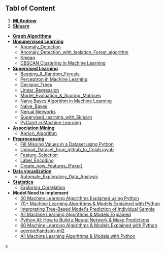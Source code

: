 
## Tabl of Content
1. [**MLAndrew**](https://github.com/hussain0048/Machine-Learning/tree/master/ML(Andrew))
2. [**Sklearn**](https://github.com/hussain0048/Machine-Learning/tree/master/Sklearn)
 * [**Graph Algorithms**](https://github.com/hussain0048/Machine-Learning/tree/master/Sklearn/Graph%20Algorithms)
 * [**Unsupervised Learning**](https://github.com/hussain0048/Machine-Learning/tree/master/Sklearn/Unsupervised%20Learning)
   *  [Anomaly_Detection](https://github.com/hussain0048/Machine-Learning/blob/master/Sklearn/Unsupervised%20Learning/Anomaly_Detection.ipynb)
   *  [Anomaly_Detection_with_Isolation_Forest_algorithm](https://github.com/hussain0048/Machine-Learning/blob/master/Sklearn/Unsupervised%20Learning/Anomaly_Detection_with_Isolation_Forest_algorithm.ipynb)
   *  [Kmean](https://github.com/hussain0048/Machine-Learning/blob/master/Sklearn/Unsupervised%20Learning/Kmean%20.ipynb)
   *  [DBSCAN Clustering in Machine Learning](https://github.com/hussain0048/Machine-Learning/blob/master/Sklearn/Unsupervised%20Learning/DBSCAN_Clustering_in_Machine_Learning.ipynb)
 * [**Supervised Learning**](https://github.com/hussain0048/Machine-Learning/tree/master/Sklearn/supervised%20algorithm)
   *  [Bagging_&_Random_Forests](https://github.com/hussain0048/Machine-Learning/blob/master/Sklearn/supervised%20algorithm/Bagging_%26_Random_Forests.ipynb)
   *  [Perceptron in Machine Learning](https://github.com/hussain0048/Machine-Learning/blob/master/Sklearn/supervised%20algorithm/Perceptron_in_Machine_Learning.ipynb)
   *  [Decision_Trees](https://github.com/hussain0048/Machine-Learning/blob/master/Sklearn/supervised%20algorithm/Decision_Trees.ipynb)
   *  [Linear_Regression](https://github.com/hussain0048/Machine-Learning/blob/master/Sklearn/supervised%20algorithm/Linear_Regression_.ipynb)
   *  [Model_Evaluation_&_Scoring_Matrices](https://github.com/hussain0048/Machine-Learning/blob/master/Sklearn/supervised%20algorithm/Model_Evaluation_%26_Scoring_Matrices%20(1).ipynb)
   *   [Naive Bayes Algorithm in Machine Learning](https://github.com/hussain0048/Machine-Learning/blob/master/Sklearn/supervised%20algorithm/Naive_Bayes_Algorithm_in_Machine_Learning.ipynb)
   *  [Naive_Bayes](https://github.com/hussain0048/Machine-Learning/blob/master/Sklearn/supervised%20algorithm/Naive_Bayes_.ipynb)
   *  [Nerual Networks](https://github.com/hussain0048/Machine-Learning/blob/master/Sklearn/supervised%20algorithm/Neural_Network.ipynb)
   *  [Supervised_learning_with_Sklearn](https://github.com/hussain0048/Machine-Learning/blob/master/Sklearn/supervised%20algorithm/Supervised_learning_with_Sklearn.ipynb)
   *  [PyCaret in Machine Learning](https://github.com/hussain0048/Machine-Learning/blob/master/Sklearn/supervised%20algorithm/PyCaret_in_Machine_Learning.ipynb)
 * [**Association Mining**](https://github.com/hussain0048/Machine-Learning/tree/master/Sklearn/Association%20Mining)
   *  [Apriori_Algorithm](https://github.com/hussain0048/Machine-Learning/blob/master/Sklearn/Association%20Mining/Apriori_Algorithm%20(1).ipynb)
 * [**Preprocessing**](https://github.com/hussain0048/Machine-Learning/tree/master/Preprocessing)
   *  [Fill Missing Values in a Dataset using Python](https://github.com/hussain0048/MachineLearning/blob/master/Preprocessing/Fill_Missing_Values_in_a_Dataset_using_Python.ipynb)
   *  [Upload_Dataset_from_github_to_Colab.ipynb](https://github.com/hussain0048/Machine-Learning/blob/master/Preprocessing/Upload_Dataset_from_github_to_Colab.ipynb)
   *  [Feature_Selection](https://github.com/hussain0048/Machine-Learning/blob/master/Feature%20Selection/Feature_Selection.ipynb)
   *  [Label_Encoding](https://github.com/hussain0048/Machine-Learning/blob/master/Preprocessing/Label_Encoding.ipynb)
   *  [Create_new_Features_(Faker)](https://github.com/hussain0048/Machine-Learning/blob/master/Preprocessing/Create_new_Features_(Faker)_.ipynb)
 * [**Data visualization**](https://github.com/hussain0048/Machine-Learning/tree/master/Data%20Visualization)
   *  [Automate_Exploratory_Data_Analysis](https://github.com/hussain0048/Machine-Learning/blob/master/Data%20Visualization/Automate_Exploratory_Data_Analysis.ipynb)
 * [**Statistics**](https://github.com/hussain0048/Machine-Learning/tree/master/Statistics)
   *   [Exploring_Correlation](https://github.com/hussain0048/Machine-Learning/blob/master/Statistics/Exploring_Correlation_%20(1).ipynb)
* **Model Need to implement**
  *  [50 Machine Learning Algorithms Explained using Python](https://medium.com/coders-camp/50-machine-learning-algorithms-explained-using-python-8e79b1d89c98)
  *  [70+ Machine Learning Algorithms & Models Explained with Python](https://medium.com/coders-camp/all-machine-learning-algorithms-models-explained-adcd95d5fb3c)
  *  [Interpreting Tree-Based Model's Prediction of Individual Sample](https://coderzcolumn.com/tutorials/machine-learning/treeinterpreter-interpreting-tree-based-models-prediction-of-individual-sample?fbclid=IwAR2-zcjOO-c3XfiDoG6eufSmBaFz9mnrislreMJF6NluNUAwZZWCWtM8kYI)
  * [All Machine Learning Algorithms & Models Explained](https://medium.com/coders-camp/all-machine-learning-algorithms-models-explained-adcd95d5fb3c)
  * [Python AI: How to Build a Neural Network & Make Predictions](https://realpython.com/python-ai-neural-network/?fbclid=IwAR2AAOh0PhQU2IjIgPA__4YR_9MnR1rFBCgDVCk2A2Xxi92oDT8zn0qJJ0A)
  * [60 Machine Learning Algorithms & Models Explained with Python](https://medium.com/coders-camp/all-machine-learning-algorithms-models-explained-adcd95d5fb3c)
  * [ageron/handson-ml2](https://github.com/ageron/handson-ml2)
  * [All Machine Learning Algorithms & Models with Python](https://medium.com/coders-camp/all-machine-learning-algorithms-models-explained-adcd95d5fb3c)
 
   
   
   

s




